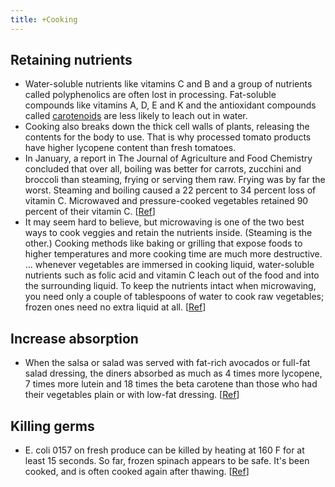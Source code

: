 ```yaml
---
title: +Cooking
---
```


## Retaining nutrients
- Water-soluble nutrients like vitamins C and B and a group of nutrients called polyphenolics are often lost in processing. Fat-soluble compounds like vitamins A, D, E and K and the antioxidant compounds called [carotenoids](http://health.nytimes.com/health/guides/nutrition/vitamin-a/overview.html?inline=nyt-classifier "In-depth reference and news articles about Vitamin A.") are less likely to leach out in water. 
- Cooking also breaks down the thick cell walls of plants, releasing the contents for the body to use. That is why processed tomato products have higher lycopene content than fresh tomatoes. 
- In January, a report in The Journal of Agriculture and Food Chemistry concluded that over all, boiling was better for carrots, zucchini and broccoli than steaming, frying or serving them raw. Frying was by far the worst. Steaming and boiling caused a 22 percent to 34 percent loss of vitamin C. Microwaved and pressure-cooked vegetables retained 90 percent of their vitamin C. \[[Ref](http://www.nytimes.com/2008/05/20/health/nutrition/20well.html?_r=1&partner=rssnyt&emc=rss&oref=slogin)\]
- It may seem hard to believe, but microwaving is one of the two best ways to cook veggies and retain the nutrients inside. (Steaming is the other.) Cooking methods like baking or grilling that expose foods to higher temperatures and more cooking time are much more destructive. ... whenever vegetables are immersed in cooking liquid, water-soluble nutrients such as folic acid and vitamin C leach out of the food and into the surrounding liquid. To keep the nutrients intact when microwaving, you need only a couple of tablespoons of water to cook raw vegetables; frozen ones need no extra liquid at all. \[[Ref](http://www.newsweek.com/id/123325)\]

## Increase absorption
- When the salsa or salad was served with fat-rich avocados or full-fat salad dressing, the diners absorbed as much as 4 times more lycopene, 7 times more lutein and 18 times the beta carotene than those who had their vegetables plain or with low-fat dressing. \[[Ref](http://www.nytimes.com/2008/05/20/health/nutrition/20well.html?_r=1&partner=rssnyt&emc=rss&oref=slogin)\]

## Killing germs
- E. coli 0157 on fresh produce can be killed by heating at 160 F for at least 15 seconds. So far, frozen spinach appears to be safe. It's been cooked, and is often cooked again after thawing. \[[Ref](http://www.time.com/time/health/article/0,8599,1538780,00.html)\]
